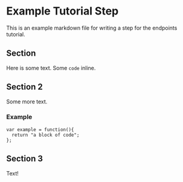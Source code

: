 # Example Tutorial Step

This is an example markdown file for writing a step for the endpoints tutorial.

## Section

Here is some text. Some `code` inline.

## Section 2

Some more text.

### Example

```
var example = function(){
  return "a block of code";
};
```

## Section 3

Text!
